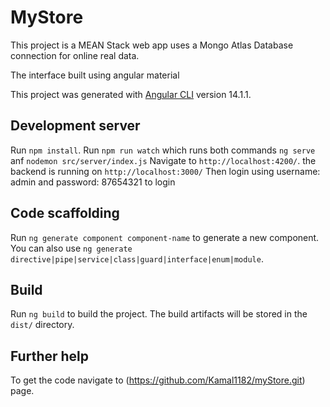 # MyStore

This project is a MEAN Stack web app uses a Mongo Atlas Database connection for online real data.

The interface built using angular material

This project was generated with [Angular CLI](https://github.com/angular/angular-cli) version 14.1.1.


## Development server

Run `npm install`. 
Run `npm run watch` which runs both commands `ng serve` anf `nodemon src/server/index.js`
Navigate to `http://localhost:4200/`.
the backend is running on `http://localhost:3000/`
Then login using username: admin and password: 87654321 to login

## Code scaffolding

Run `ng generate component component-name` to generate a new component. You can also use `ng generate directive|pipe|service|class|guard|interface|enum|module`.

## Build

Run `ng build` to build the project. The build artifacts will be stored in the `dist/` directory.

## Further help

To get the code navigate to (https://github.com/Kamal1182/myStore.git) page.
